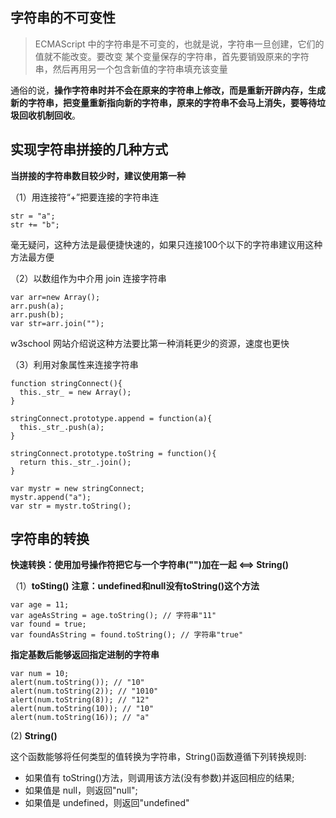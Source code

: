 ## 字符串的不可变性

> ECMAScript 中的字符串是不可变的，也就是说，字符串一旦创建，它们的值就不能改变。要改变 某个变量保存的字符串，首先要销毁原来的字符串，然后再用另一个包含新值的字符串填充该变量

通俗的说，**操作字符串时并不会在原来的字符串上修改，而是重新开辟内存，生成新的字符串，把变量重新指向新的字符串，原来的字符串不会马上消失，要等待垃圾回收机制回收**。

## 实现字符串拼接的几种方式
**当拼接的字符串数目较少时，建议使用第一种**

（1）用连接符“+”把要连接的字符串连
```
str = "a";
str += "b";
```
毫无疑问，这种方法是最便捷快速的，如果只连接100个以下的字符串建议用这种方法最方便

（2）以数组作为中介用 join 连接字符串

```
var arr=new Array();
arr.push(a);
arr.push(b);
var str=arr.join("");
```

w3school 网站介绍说这种方法要比第一种消耗更少的资源，速度也更快

（3）利用对象属性来连接字符串

```
function stringConnect(){
  this._str_ = new Array();
}

stringConnect.prototype.append = function(a){
  this._str_.push(a);
}

stringConnect.prototype.toString = function(){
  return this._str_.join();
}

var mystr = new stringConnect;
mystr.append("a");
var str = mystr.toString();
```

## 字符串的转换

**快速转换：使用加号操作符把它与一个字符串("")加在一起 <==> String()**

（1）**toSting()**
**注意：undefined和null没有toString()这个方法**

```
var age = 11;
var ageAsString = age.toString(); // 字符串"11" 
var found = true;
var foundAsString = found.toString(); // 字符串"true"
```

**指定基数后能够返回指定进制的字符串**
```
var num = 10;
alert(num.toString()); // "10"
alert(num.toString(2)); // "1010"
alert(num.toString(8)); // "12"
alert(num.toString(10)); // "10"
alert(num.toString(16)); // "a"
```

(2) **String()**

这个函数能够将任何类型的值转换为字符串，String()函数遵循下列转换规则:
- 如果值有 toString()方法，则调用该方法(没有参数)并返回相应的结果; 
- 如果值是 null，则返回"null";
- 如果值是 undefined，则返回"undefined"